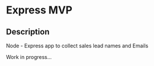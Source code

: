 # Express MVP

## Description

Node - Express app to collect sales lead names and Emails

Work in progress...
